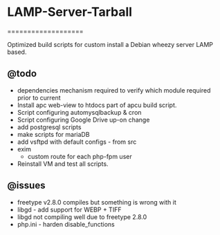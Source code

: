 # LAMP-Server-Tarball
===================

Optimized build scripts for custom install a Debian wheezy server LAMP based.

## @todo
  - dependencies mechanism required to verify which module required prior to current
  - Install apc web-view to htdocs part of apcu build script.
  - Script configuring automysqlbackup & cron
  - Script configuring Google Drive up-on change
  - add postgresql scripts
  - make scripts for mariaDB
  - add vsftpd with default configs - from src
  - exim
    - custom route for each php-fpm user
  - Reinstall VM and test all scripts. 

## @issues
  - freetype v2.8.0 compiles but something is wrong with it
  - libgd - add support for WEBP + TIFF
  - libgd not compiling well due to freetype 2.8.0
  - php.ini - harden disable_functions
